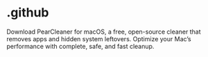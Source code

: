 # .github
Download PearCleaner for macOS, a free, open-source cleaner that removes apps and hidden system leftovers. Optimize your Mac’s performance with complete, safe, and fast cleanup.
